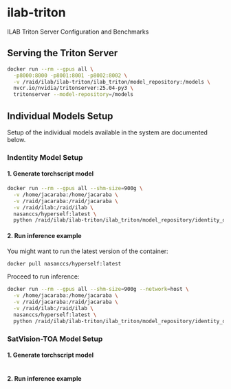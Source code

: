# ilab-triton

ILAB Triton Server Configuration and Benchmarks

## Serving the Triton Server

```bash
docker run --rm --gpus all \
  -p8000:8000 -p8001:8001 -p8002:8002 \
  -v /raid/ilab/ilab-triton/ilab_triton/model_repository:/models \
  nvcr.io/nvidia/tritonserver:25.04-py3 \
  tritonserver --model-repository=/models
```

## Individual Models Setup

Setup of the individual models available in the system are documented below.

### Indentity Model Setup

#### 1. Generate torchscript model

```bash
docker run --rm --gpus all --shm-size=900g \
  -v /home/jacaraba:/home/jacaraba \
  -v /raid/jacaraba:/raid/jacaraba \
  -v /raid/ilab:/raid/ilab \
  nasanccs/hyperself:latest \
  python /raid/ilab/ilab-triton/ilab_triton/model_repository/identity_demo_model/identity_model_torchscript.py
```

#### 2. Run inference example

You might want to run the latest version of the container:

```bash
docker pull nasanccs/hyperself:latest
```

Proceed to run inference:

```bash
docker run --rm --gpus all --shm-size=900g --network=host \
  -v /home/jacaraba:/home/jacaraba \
  -v /raid/jacaraba:/raid/jacaraba \
  -v /raid/ilab:/raid/ilab \
  nasanccs/hyperself:latest \
  python /raid/ilab/ilab-triton/ilab_triton/model_repository/identity_demo_model/identity_model_inference.py
```

### SatVision-TOA Model Setup

#### 1. Generate torchscript model

```bash
```

#### 2. Run inference example

```bash
```
